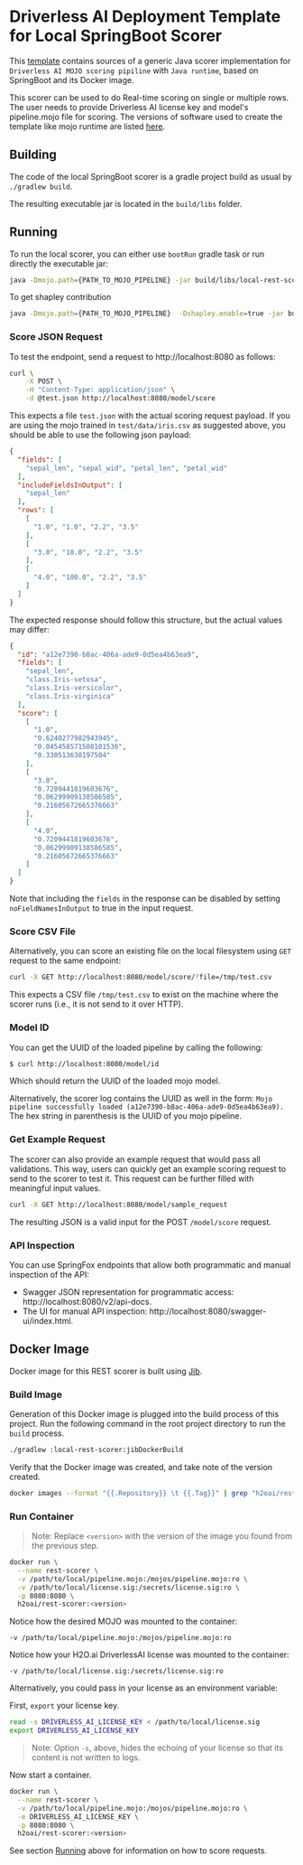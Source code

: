 # Driverless AI Deployment Template for Local SpringBoot Scorer

This [template](https://github.com/h2oai/mlops-dai-runtimes/tree/main/local-rest-scorer) contains sources of a generic Java scorer implementation for `Driverless AI MOJO scoring pipiline` with `Java runtime`, based on SpringBoot and its Docker image.

This scorer can be used to do Real-time scoring on single or multiple rows. The user needs to provide Driverless AI license key and  model's  pipeline.mojo file for scoring. The versions of software used to create the template like mojo runtime are listed [here](https://github.com/h2oai/mlops-dai-runtimes/blob/main/gradle.properties#L8).

## Building

The code of the local SpringBoot scorer is a gradle project build as usual by
`./gradlew build`.

The resulting executable jar is located in the `build/libs` folder.

## Running

To run the local scorer, you can either use `bootRun` gradle task or run directly the executable jar:

```bash
java -Dmojo.path={PATH_TO_MOJO_PIPELINE} -jar build/libs/local-rest-scorer-{YOUR_CURRENT_VERSION}-boot.jar
``` 
To get shapley contribution 
```bash
java -Dmojo.path={PATH_TO_MOJO_PIPELINE}  -Dshapley.enable=true -jar build/libs/local-rest-scorer-{YOUR_CURRENT_VERSION}-boot.jar
``` 

### Score JSON Request

To test the endpoint, send a request to http://localhost:8080 as follows:

```bash
curl \
    -X POST \
    -H "Content-Type: application/json" \
    -d @test.json http://localhost:8080/model/score
```

This expects a file `test.json` with the actual scoring request payload.
If you are using the mojo trained in `test/data/iris.csv` as suggested above,
you should be able to use the following json payload:

```json
{
  "fields": [
    "sepal_len", "sepal_wid", "petal_len", "petal_wid"
  ],
  "includeFieldsInOutput": [
    "sepal_len"
  ],
  "rows": [
    [
      "1.0", "1.0", "2.2", "3.5"
    ],
    [
      "3.0", "10.0", "2.2", "3.5"
    ],
    [
      "4.0", "100.0", "2.2", "3.5"
    ]
  ]
}
```

The expected response should follow this structure, but the actual values may differ:

```json
{
  "id": "a12e7390-b8ac-406a-ade9-0d5ea4b63ea9",
  "fields": [
    "sepal_len",
    "class.Iris-setosa",
    "class.Iris-versicolor",
    "class.Iris-virginica"
  ],
  "score": [
    [
      "1.0",
      "0.6240277982943945",
      "0.045458571508101536",
      "0.330513630197504"
    ],
    [
      "3.0",
      "0.7209441819603676",
      "0.06299909138586585",
      "0.21605672665376663"
    ],
    [
      "4.0",
      "0.7209441819603676",
      "0.06299909138586585",
      "0.21605672665376663"
    ]
  ]
}
```

Note that including the `fields` in the response can be disabled by setting `noFieldNamesInOutput`
to true in the input request.

### Score CSV File

Alternatively, you can score an existing file on the local filesystem using `GET` request to the same endpoint:

```bash
curl -X GET http://localhost:8080/model/score/?file=/tmp/test.csv
```

This expects a CSV file `/tmp/test.csv` to exist on the machine where the scorer runs (i.e., it is not send to it
over HTTP).

### Model ID

You can get the UUID of the loaded pipeline by calling the following:

```bash
$ curl http://localhost:8080/model/id
```

Which should return the UUID of the loaded mojo model.

Alternatively, the scorer log contains the UUID as well in the form:
`Mojo pipeline successfully loaded (a12e7390-b8ac-406a-ade9-0d5ea4b63ea9).`
The hex string in parenthesis is the UUID of you mojo pipeline.

### Get Example Request

The scorer can also provide an example request that would pass all validations.
This way, users can quickly get an example scoring request to send to the scorer to test it.
This request can be further filled with meaningful input values.

```bash
curl -X GET http://localhost:8080/model/sample_request
```

The resulting JSON is a valid input for the POST `/model/score` request.

### API Inspection

You can use SpringFox endpoints that allow both programmatic and manual inspection of the API:

* Swagger JSON representation for programmatic access: http://localhost:8080/v2/api-docs.
* The UI for manual API inspection: http://localhost:8080/swagger-ui/index.html.

## Docker Image

Docker image for this REST scorer is built using
[Jib](https://github.com/GoogleContainerTools/jib).

### Build Image

Generation of this Docker image is plugged into the build process of this project.
Run the following command in the root project directory to run the `build` process.

```bash
./gradlew :local-rest-scorer:jibDockerBuild
```

Verify that the Docker image was created, and take note of the version created.
```bash
docker images --format "{{.Repository}} \t {{.Tag}}" | grep "h2oai/rest-scorer"
```

### Run Container

> Note: Replace `<version>` with the version of the image you found from the previous step.

```bash
docker run \
  --name rest-scorer \
  -v /path/to/local/pipeline.mojo:/mojos/pipeline.mojo:ro \
  -v /path/to/local/license.sig:/secrets/license.sig:ro \
  -p 8080:8080 \
  h2oai/rest-scorer:<version>
```

Notice how the desired MOJO was mounted to the container:
```
-v /path/to/local/pipeline.mojo:/mojos/pipeline.mojo:ro
```

Notice how your H2O.ai DriverlessAI license was mounted to the container:
```
-v /path/to/local/license.sig:/secrets/license.sig:ro
```

Alternatively, you could pass in your license as an environment variable:

First, `export` your license key.
```bash
read -s DRIVERLESS_AI_LICENSE_KEY < /path/to/local/license.sig
export DRIVERLESS_AI_LICENSE_KEY
```

> Note: Option `-s`, above, hides the echoing of your license so that its content is not written to logs.

Now start a container.

```bash
docker run \
  --name rest-scorer \
  -v /path/to/local/pipeline.mojo:/mojos/pipeline.mojo:ro \
  -e DRIVERLESS_AI_LICENSE_KEY \
  -p 8080:8080 \
  h2oai/rest-scorer:<version>
```

See section [Running](#running) above for information on how to score requests.
